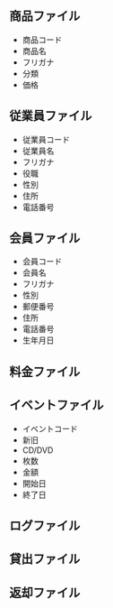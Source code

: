 ## 商品ファイル
* 商品コード
* 商品名
* フリガナ
* 分類
* 価格

## 従業員ファイル
* 従業員コード
* 従業員名
* フリガナ
* 役職
* 性別
* 住所
* 電話番号

## 会員ファイル
* 会員コード
* 会員名
* フリガナ
* 性別
* 郵便番号
* 住所
* 電話番号
* 生年月日

## 料金ファイル

## イベントファイル
* イベントコード
* 新旧
* CD/DVD
* 枚数
* 金額
* 開始日
* 終了日

## ログファイル

## 貸出ファイル

## 返却ファイル
